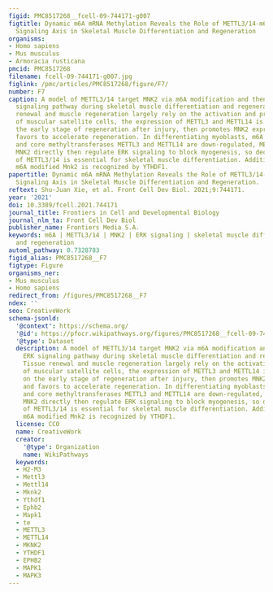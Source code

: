 ```yaml
---
figid: PMC8517268__fcell-09-744171-g007
figtitle: Dynamic m6A mRNA Methylation Reveals the Role of METTL3/14-m6A-MNK2-ERK
  Signaling Axis in Skeletal Muscle Differentiation and Regeneration
organisms:
- Homo sapiens
- Mus musculus
- Armoracia rusticana
pmcid: PMC8517268
filename: fcell-09-744171-g007.jpg
figlink: /pmc/articles/PMC8517268/figure/F7/
number: F7
caption: A model of METTL3/14 target MNK2 via m6A modification and then modulate ERK
  signaling pathway during skeletal muscle differentiation and regeneration. Tissue
  renewal and muscle regeneration largely rely on the activation and proliferation
  of muscular satellite cells, the expression of METTL3 and METTL14 is increased on
  the early stage of regeneration after injury, then promotes MNK2 expression and
  favors to accelerate regeneration. In differentiating myoblasts, m6A modification
  and core methyltransferases METTL3 and METTL14 are down-regulated, METTL3/14 target
  MNK2 directly then regulate ERK signaling to block myogenesis, so decreased expression
  of METTL3/14 is essential for skeletal muscle differentiation. Additionally, the
  m6A modified Mnk2 is recognized by YTHDF1.
papertitle: Dynamic m6A mRNA Methylation Reveals the Role of METTL3/14-m6A-MNK2-ERK
  Signaling Axis in Skeletal Muscle Differentiation and Regeneration.
reftext: Shu-Juan Xie, et al. Front Cell Dev Biol. 2021;9:744171.
year: '2021'
doi: 10.3389/fcell.2021.744171
journal_title: Frontiers in Cell and Developmental Biology
journal_nlm_ta: Front Cell Dev Biol
publisher_name: Frontiers Media S.A.
keywords: m6A | METTL3/14 | MNK2 | ERK signaling | skeletal muscle differentiation
  and regeneration
automl_pathway: 0.7328783
figid_alias: PMC8517268__F7
figtype: Figure
organisms_ner:
- Mus musculus
- Homo sapiens
redirect_from: /figures/PMC8517268__F7
ndex: ''
seo: CreativeWork
schema-jsonld:
  '@context': https://schema.org/
  '@id': https://pfocr.wikipathways.org/figures/PMC8517268__fcell-09-744171-g007.html
  '@type': Dataset
  description: A model of METTL3/14 target MNK2 via m6A modification and then modulate
    ERK signaling pathway during skeletal muscle differentiation and regeneration.
    Tissue renewal and muscle regeneration largely rely on the activation and proliferation
    of muscular satellite cells, the expression of METTL3 and METTL14 is increased
    on the early stage of regeneration after injury, then promotes MNK2 expression
    and favors to accelerate regeneration. In differentiating myoblasts, m6A modification
    and core methyltransferases METTL3 and METTL14 are down-regulated, METTL3/14 target
    MNK2 directly then regulate ERK signaling to block myogenesis, so decreased expression
    of METTL3/14 is essential for skeletal muscle differentiation. Additionally, the
    m6A modified Mnk2 is recognized by YTHDF1.
  license: CC0
  name: CreativeWork
  creator:
    '@type': Organization
    name: WikiPathways
  keywords:
  - H2-M3
  - Mettl3
  - Mettl14
  - Mknk2
  - Ythdf1
  - Ephb2
  - Mapk1
  - te
  - METTL3
  - METTL14
  - MKNK2
  - YTHDF1
  - EPHB2
  - MAPK1
  - MAPK3
---
```

